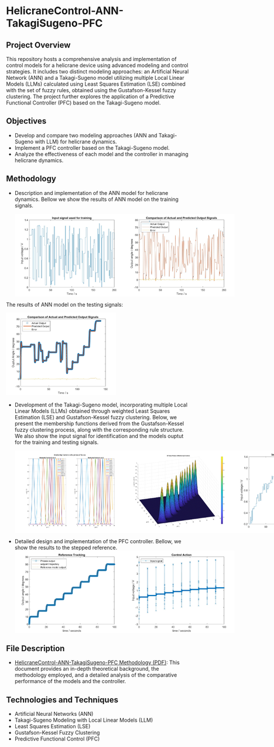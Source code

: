# HelicraneControl-ANN-TakagiSugeno-PFC

## Project Overview
This repository hosts a comprehensive analysis and implementation of control models for a helicrane device using advanced modeling and control strategies. It includes two distinct modeling approaches: an Artificial Neural Network (ANN) and a Takagi-Sugeno model utilizing multiple Local Linear Models (LLMs) calculated using Least Squares Estimation (LSE) combined with the set of fuzzy rules, obtained using the Gustafson-Kessel fuzzy clustering. The project further explores the application of a Predictive Functional Controller (PFC) based on the Takagi-Sugeno model. 

## Objectives
- Develop and compare two modeling approaches (ANN and Takagi-Sugeno with LLM) for helicrane dynamics. 
- Implement a PFC controller based on the Takagi-Sugeno model.
- Analyze the effectiveness of each model and the controller in managing helicrane dynamics.

## Methodology
- Description and implementation of the ANN model for helicrane dynamics. Bellow we show the results of ANN model on the training signals.
  
  <div style="display: flex; justify-content: space-between;">
  <img src="docs/ANN_input.jpg" alt="Representation of the Task Problem" width="300"/>
  <img src="docs/ANN_training.jpg" alt="Representation of the Task Problem" width="300"/>
  </div>
The results of ANN model on the testing signals:

 <img src="docs/ANN_testing.jpg" alt="Representation of the Task Problem" width="300"/>
 
- Development of the Takagi-Sugeno model, incorporating multiple Local Linear Models (LLMs) obtained through weighted Least Squares Estimation (LSE) and Gustafson-Kessel fuzzy clustering. Below, we present the membership functions derived from the Gustafson-Kessel fuzzy clustering process, along with the corresponding rule structure. We also show the input signal for identification and the models ouptut for the training and testing signals.
  
  <div style="display: flex; justify-content: space-between;">
    <img src="docs/membership_functions.jpg" alt="Representation of the Task Problem" width="300"/>
    <img src="docs/rule_structure.jpg" alt="Representation of the Task Problem" width="300"/>
   <img src="docs/TS_input.jpg" alt="Representation of the Task Problem" width="300"/>
    <img src="docs/TS_training.jpg" alt="Representation of the Task Problem" width="300"/>
    <img src="docs/TS_testing.jpg" alt="Representation of the Task Problem" width="300"/>
</div>

- Detailed design and implementation of the PFC controller. Bellow, we show the results to the stepped reference.
  <div style="display: flex; justify-content: space-between;">
      <img src="docs/reference_tracking_ouptut.jpg" alt="Representation of the Task Problem" width="300"/>
  <img src="docs/reference_tracking_input.jpg" alt="Representation of the Task Problem" width="300"/>
</div>

## File Description
-  [HelicraneControl-ANN-TakagiSugeno-PFC Methodology (PDF)](HelicraneControlAnalysis.pdf): This document provides an in-depth theoretical background, the methodology employed, and a detailed analysis of the comparative performance of the models and the controller.

## Technologies and Techniques
- Artificial Neural Networks (ANN)
- Takagi-Sugeno Modeling with Local Linear Models (LLM)
- Least Squares Estimation (LSE)
- Gustafson-Kessel Fuzzy Clustering
- Predictive Functional Control (PFC)

